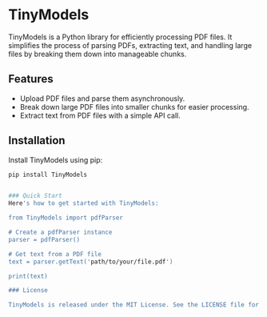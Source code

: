 # TinyModels

TinyModels is a Python library for efficiently processing PDF files. It simplifies the process of parsing PDFs, extracting text, and handling large files by breaking them down into manageable chunks.

## Features

- Upload PDF files and parse them asynchronously.
- Break down large PDF files into smaller chunks for easier processing.
- Extract text from PDF files with a simple API call.

## Installation

Install TinyModels using pip:

```bash
pip install TinyModels


### Quick Start
Here's how to get started with TinyModels:

from TinyModels import pdfParser

# Create a pdfParser instance
parser = pdfParser()

# Get text from a PDF file
text = parser.getText('path/to/your/file.pdf')

print(text)

### License

TinyModels is released under the MIT License. See the LICENSE file for more details.
